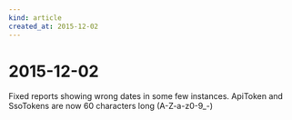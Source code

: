 ```yaml
---
kind: article
created_at: 2015-12-02
---
```


# 2015-12-02
Fixed reports showing wrong dates in some few instances.
ApiToken and SsoTokens are now 60 characters long (A-Z-a-z0-9_-)

